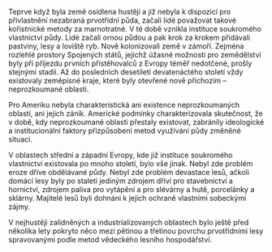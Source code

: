 Teprve když byla země osídlena hustěji a již nebyla k dispozici pro přivlastnění nezabraná prvotřídní půda, začali lidé považovat takové kořistnické metody za marnotratné. V té době vznikla instituce soukromého vlastnictví půdy. Lidé začali ornou půdou a pak krok za krokem přidávali pastviny, lesy a loviště ryb. Nově kolonizovali země v zámoří. Zejména rozlehlé prostory Spojených států, jejichž úžasné možnosti pro zemědělství byly při příjezdu prvních přistěhovalců z Evropy téměř nedotčené, prošly stejnými stadii. Až do posledních desetiletí devatenáctého století vždy existovaly zeměpisné kraje, které byly otevřené nově příchozím – neprozkoumané oblasti.

Pro Ameriku nebyla charakteristická ani existence neprozkoumaných oblastí, ani jejich zánik. Americké podmínky charakterizovala skutečnost, že v době, kdy neprozkoumané oblasti přestaly existovat, zabránily ideologické a institucionální faktory přizpůsobení metod využívání půdy změněné situaci.

V oblastech střední a západní Evropy, kde již instituce soukromého vlastnictví existovala po mnoho století, bylo vše jinak. Nebyl zde problém eroze dříve obdělávané půdy. Nebyl zde problém devastace lesů, ačkoli domácí lesy byly po staletí jediným zdrojem dříví pro stavebnictví a hornictví, zdrojem paliva pro vytápění a pro slévárny a hutě, porcelánky a sklárny. Majitelé lesů byli dohnáni k jejich ochraně vlastními sobeckými zájmy.

V nejhustěji zalidněných a industrializovaných oblastech bylo ještě před několika lety pokryto něco mezi pětinou a třetinou povrchu prvotřídními lesy spravovanými podle metod vědeckého lesního hospodářství.